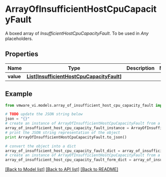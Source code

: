 # ArrayOfInsufficientHostCpuCapacityFault

A boxed array of *InsufficientHostCpuCapacityFault*. To be used in *Any* placeholders. 

## Properties
Name | Type | Description | Notes
------------ | ------------- | ------------- | -------------
**value** | [**List[InsufficientHostCpuCapacityFault]**](InsufficientHostCpuCapacityFault.md) |  | 

## Example

```python
from vmware_vi.models.array_of_insufficient_host_cpu_capacity_fault import ArrayOfInsufficientHostCpuCapacityFault

# TODO update the JSON string below
json = "{}"
# create an instance of ArrayOfInsufficientHostCpuCapacityFault from a JSON string
array_of_insufficient_host_cpu_capacity_fault_instance = ArrayOfInsufficientHostCpuCapacityFault.from_json(json)
# print the JSON string representation of the object
print ArrayOfInsufficientHostCpuCapacityFault.to_json()

# convert the object into a dict
array_of_insufficient_host_cpu_capacity_fault_dict = array_of_insufficient_host_cpu_capacity_fault_instance.to_dict()
# create an instance of ArrayOfInsufficientHostCpuCapacityFault from a dict
array_of_insufficient_host_cpu_capacity_fault_form_dict = array_of_insufficient_host_cpu_capacity_fault.from_dict(array_of_insufficient_host_cpu_capacity_fault_dict)
```
[[Back to Model list]](../README.md#documentation-for-models) [[Back to API list]](../README.md#documentation-for-api-endpoints) [[Back to README]](../README.md)


